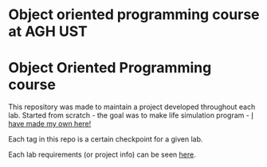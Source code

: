 # Object oriented programming course at AGH UST

# Object Oriented Programming course

This repository was made to maintain a project developed throughout each lab. Started from scratch - the goal was to make life simulation program - [I have made my own here!](https://github.com/ksew1/Simulation-Engine)

Each tag in this repo is a certain checkpoint for a given lab.

Each lab requirements (or project info) can be seen [here](https://github.com/apohllo/obiektowe-lab).
